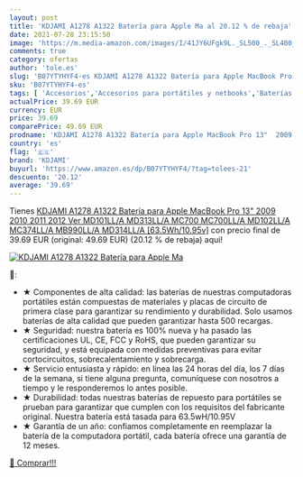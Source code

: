 ```yaml
---
layout: post
title: 'KDJAMI A1278 A1322 Batería para Apple Ma al 20.12 % de rebaja'
date: 2021-07-28 23:15:50
image: 'https://m.media-amazon.com/images/I/41JY6UFgk9L._SL500_._SL400_.jpg'
comments: true
category: ofertas
author: 'tole.es'
slug: 'B07YTYHYF4-es KDJAMI A1278 A1322 Batería para Apple MacBook Pro 13" 2009...'
sku: 'B07YTYHYF4-es'
tags: [ 'Accesorios','Accesorios para portátiles y netbooks','Baterías para portátiles y netbooks','Informática','apple','kdjami', ]
actualPrice: 39.69 EUR
currency: EUR
price: 39.69
comparePrice: 49.69 EUR
prodname: 'KDJAMI A1278 A1322 Batería para Apple MacBook Pro 13"  2009 2010 2011 2012 Ver  MD101LL/A MD313LL/A MC700 MC700LL/A MD102LL/A MC374LL/A MB990LL/A MD314LL/A [63.5Wh/10.95v]'
country: 'es'
flag: '🇪🇸'
brand: 'KDJAMI'
buyurl: 'https://www.amazon.es/dp/B07YTYHYF4/?tag=tolees-21'
descuento: '20.12'
average: '39.69'
---
```


Tienes [KDJAMI A1278 A1322 Batería para Apple MacBook Pro 13"  2009 2010 2011 2012 Ver  MD101LL/A MD313LL/A MC700 MC700LL/A MD102LL/A MC374LL/A MB990LL/A MD314LL/A [63.5Wh/10.95v]](https://www.amazon.es/dp/B07YTYHYF4/?tag=tolees-21) con precio final de  39.69 EUR (original: 49.69 EUR) (20.12 %  de rebaja) aqui!

[![KDJAMI A1278 A1322 Batería para Apple Ma](https://m.media-amazon.com/images/I/41JY6UFgk9L._SL500_._SL400_.jpg)](https://www.amazon.es/dp/B07YTYHYF4/?tag=tolees-21)

🔎:

- ★ Componentes de alta calidad: las baterías de nuestras computadoras portátiles están compuestas de materiales y placas de circuito de primera clase para garantizar su rendimiento y durabilidad. Solo usamos baterías de alta calidad que pueden garantizar hasta 500 recargas.
- ★ Seguridad: nuestra batería es 100% nueva y ha pasado las certificaciones UL, CE, FCC y RoHS, que pueden garantizar su seguridad, y está equipada con medidas preventivas para evitar cortocircuitos, sobrecalentamiento y sobrecarga.
- ★ Servicio entusiasta y rápido: en línea las 24 horas del día, los 7 días de la semana, si tiene alguna pregunta, comuníquese con nosotros a tiempo y le responderemos lo antes posible.
- ★ Durabilidad: todas nuestras baterías de repuesto para portátiles se prueban para garantizar que cumplen con los requisitos del fabricante original. Nuestra batería está tasada para 63.5wH/10.95V
- ★ Garantía de un año: confiamos completamente en reemplazar la batería de la computadora portátil, cada batería ofrece una garantía de 12 meses.

[🛒 Comprar!!!](https://www.amazon.es/dp/B07YTYHYF4/?tag=tolees-21)
